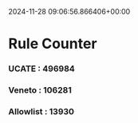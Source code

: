 2024-11-28 09:06:56.866406+00:00
# Rule Counter 
 ### UCATE : 496984

 ### Veneto : 106281

 ### Allowlist : 13930